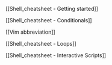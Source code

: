 [[Shell_cheatsheet - Getting started]]

[[Shell_cheatsheet - Conditionals]]

[[Vim abbreviation]]

[[Shell_cheatsheet - Loops]]

[[Shell_cheatsheet - Interactive Scripts]]


